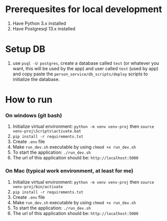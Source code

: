 # Prerequesites for local development
1. Have Python 3.x installed
2. Have Postgresql 13.x installed

# Setup DB
1. use `psql -U postgres`, create a database called `test` (or whatever you want, this will be used by the app) and user called `test` (used by app) and copy paste the `person_service/db_scripts/deploy` scripts to initialize the database.

# How to run
### On windows (git bash)
1. Initialize virtual environment: `python -m venv venv-proj` then `source venv-proj\Scripts\activate.bat`
2. `pip install -r requirements.txt`
3. Create `.env` file
4. Make `run_dev.sh` executable by using `chmod +x run_dev.sh`
5. To start the application: `./run_dev.sh`
6. The url of this application should be: `http://localhost:5000`
### On Mac (typical work environment, at least for me)
1. Initialize virtual environment: `python -m venv venv-proj` then `source venv-proj/bin/activate`
2. `pip install -r requirements.txt`
3. Create `.env` file
4. Make `run_dev.sh` executable by using `chmod +x run_dev.sh`
5. To start the application: `./run_dev.sh`
6. The url of this application should be: `http://localhost:5000`
